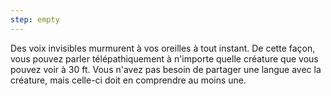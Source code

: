 ```yaml
---
step: empty
---
```

Des voix invisibles murmurent à vos oreilles à tout instant. De cette façon, vous pouvez parler télépathiquement à n'importe quelle créature que vous pouvez voir à 30 ft. Vous n'avez pas besoin de partager une langue avec la créature, mais celle-ci doit en comprendre au moins une.
